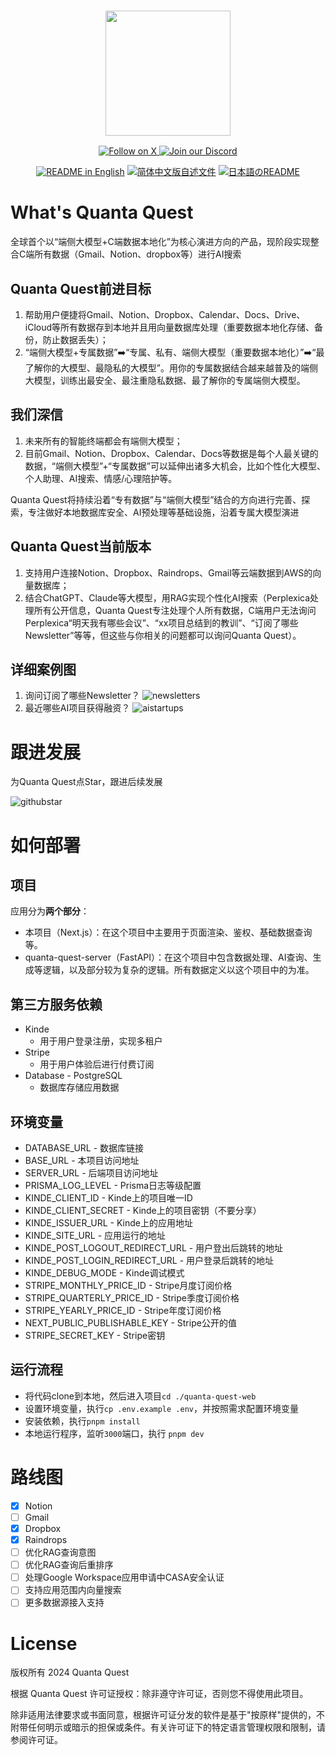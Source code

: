 <h3 align="center">
  <img
    src="https://quantaquestapp.com/logo.png"
    height="200"
  >
</h3>
<div>
  <p align="center">
    <a href="https://x.com/ethanfrostlove">
      <img src="https://img.shields.io/badge/Follow%20on%20X-000000?style=for-the-badge&logo=x&logoColor=white" alt="Follow on X" />
    </a>
    <a href="https://discord.gg/v5Ns5m7H">
      <img src="https://img.shields.io/badge/Join%20our%20Discord-5865F2?style=for-the-badge&logo=discord&logoColor=white" alt="Join our Discord" />
    </a>
  </p>
</div>
<div>
  <p align="center">
    <a href="./README.md"><img alt="README in English" src="https://img.shields.io/badge/English-d9d9d9"></a>
    <a href="./README_CN.md"><img alt="简体中文版自述文件" src="https://img.shields.io/badge/简体中文-d9d9d9"></a>
    <a href="./README_JA.md"><img alt="日本語のREADME" src="https://img.shields.io/badge/日本語-d9d9d9"></a>
  </p>
</div>

# What's Quanta Quest

全球首个以“端侧大模型+C端数据本地化”为核心演进方向的产品，现阶段实现整合C端所有数据（Gmail、Notion、dropbox等）进行AI搜索

## Quanta Quest前进目标

1. 帮助用户便捷将Gmail、Notion、Dropbox、Calendar、Docs、Drive、iCloud等所有数据存到本地并且用向量数据库处理（重要数据本地化存储、备份，防止数据丢失）；
2. “端侧大模型+专属数据”➡️“专属、私有、端侧大模型（重要数据本地化）”➡️“最了解你的大模型、最隐私的大模型”。用你的专属数据结合越来越普及的端侧大模型，训练出最安全、最注重隐私数据、最了解你的专属端侧大模型。

## 我们深信

1. 未来所有的智能终端都会有端侧大模型；
2. 目前Gmail、Notion、Dropbox、Calendar、Docs等数据是每个人最关键的数据，“端侧大模型”+“专属数据”可以延伸出诸多大机会，比如个性化大模型、个人助理、AI搜索、情感/心理陪护等。

Quanta Quest将持续沿着“专有数据”与“端侧大模型”结合的方向进行完善、探索，专注做好本地数据库安全、AI预处理等基础设施，沿着专属大模型演进

## Quanta Quest当前版本

1. 支持用户连接Notion、Dropbox、Raindrops、Gmail等云端数据到AWS的向量数据库；
2. 结合ChatGPT、Claude等大模型，用RAG实现个性化AI搜索（Perplexica处理所有公开信息，Quanta Quest专注处理个人所有数据，C端用户无法询问Perplexica“明天我有哪些会议”、“xx项目总结到的教训”、“订阅了哪些Newsletter”等等，但这些与你相关的问题都可以询问Quanta Quest）。

## 详细案例图

1. 询问订阅了哪些Newsletter？
   ![newsletters](https://quantaquestapp.com/imgs/newsletters.png)
2. 最近哪些AI项目获得融资？
   ![aistartups](https://quantaquestapp.com/imgs/aistartups.png)

# 跟进发展

为Quanta Quest点Star，跟进后续发展

![githubstar](https://quantaquestapp.com/imgs/githubstar.gif)

# 如何部署

## 项目

应用分为**两个部分**：

- 本项目（Next.js）：在这个项目中主要用于页面渲染、鉴权、基础数据查询等。
- quanta-quest-server（FastAPI）：在这个项目中包含数据处理、AI查询、生成等逻辑，以及部分较为复杂的逻辑。所有数据定义以这个项目中的为准。

## 第三方服务依赖

- Kinde
  - 用于用户登录注册，实现多租户
- Stripe
  - 用于用户体验后进行付费订阅
- Database - PostgreSQL
  - 数据库存储应用数据

## 环境变量

- DATABASE_URL - 数据库链接
- BASE_URL - 本项目访问地址
- SERVER_URL - 后端项目访问地址
- PRISMA_LOG_LEVEL - Prisma日志等级配置
- KINDE_CLIENT_ID - Kinde上的项目唯一ID
- KINDE_CLIENT_SECRET - Kinde上的项目密钥（不要分享）
- KINDE_ISSUER_URL - Kinde上的应用地址
- KINDE_SITE_URL - 应用运行的地址
- KINDE_POST_LOGOUT_REDIRECT_URL - 用户登出后跳转的地址
- KINDE_POST_LOGIN_REDIRECT_URL - 用户登录后跳转的地址
- KINDE_DEBUG_MODE - Kinde调试模式
- STRIPE_MONTHLY_PRICE_ID - Stripe月度订阅价格
- STRIPE_QUARTERLY_PRICE_ID - Stripe季度订阅价格
- STRIPE_YEARLY_PRICE_ID - Stripe年度订阅价格
- NEXT_PUBLIC_PUBLISHABLE_KEY - Stripe公开的值
- STRIPE_SECRET_KEY - Stripe密钥

## 运行流程

- 将代码clone到本地，然后进入项目`cd ./quanta-quest-web`
- 设置环境变量，执行`cp .env.example .env`，并按照需求配置环境变量
- 安装依赖，执行`pnpm install`
- 本地运行程序，监听`3000`端口，执行 `pnpm dev`

# 路线图

- [x] Notion
- [ ] Gmail
- [x] Dropbox
- [x] Raindrops
- [ ] 优化RAG查询意图
- [ ] 优化RAG查询后重排序
- [ ] 处理Google Workspace应用申请中CASA安全认证
- [ ] 支持应用范围内向量搜索
- [ ] 更多数据源接入支持

# License

版权所有 2024 Quanta Quest

根据 Quanta Quest 许可证授权：除非遵守许可证，否则您不得使用此项目。

除非适用法律要求或书面同意，根据许可证分发的软件是基于"按原样"提供的，不附带任何明示或暗示的担保或条件。有关许可证下的特定语言管理权限和限制，请参阅许可证。
